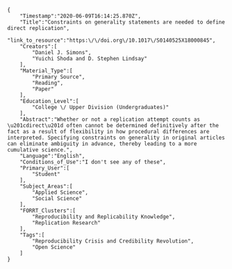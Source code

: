 
    {
        "Timestamp":"2020-06-09T16:14:25.870Z",
        "Title":"Constraints on generality statements are needed to define direct replication",
        "link_to_resource":"https:\/\/doi.org\/10.1017\/S0140525X18000845",
        "Creators":[
            "Daniel J. Simons",
            "Yuichi Shoda and D. Stephen Lindsay"
        ],
        "Material_Type":[
            "Primary Source",
            "Reading",
            "Paper"
        ],
        "Education_Level":[
            "College \/ Upper Division (Undergraduates)"
        ],
        "Abstract":"Whether or not a replication attempt counts as \u201cdirect\u201d often cannot be determined definitively after the fact as a result of flexibility in how procedural differences are interpreted. Specifying constraints on generality in original articles can eliminate ambiguity in advance, thereby leading to a more cumulative science.",
        "Language":"English",
        "Conditions_of_Use":"I don't see any of these",
        "Primary_User":[
            "Student"
        ],
        "Subject_Areas":[
            "Applied Science",
            "Social Science"
        ],
        "FORRT_Clusters":[
            "Reproducibility and Replicability Knowledge",
            "Replication Research"
        ],
        "Tags":[
            "Reproducibility Crisis and Credibility Revolution",
            "Open Science"
        ]
    }
